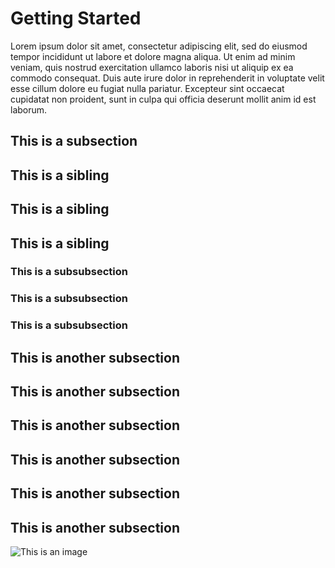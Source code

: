 # Getting Started

Lorem ipsum dolor sit amet, consectetur adipiscing elit, sed do eiusmod tempor incididunt ut labore et dolore magna aliqua. Ut enim ad minim veniam, quis nostrud exercitation ullamco laboris nisi ut aliquip ex ea commodo consequat. Duis aute irure dolor in reprehenderit in voluptate velit esse cillum dolore eu fugiat nulla pariatur. Excepteur sint occaecat cupidatat non proident, sunt in culpa qui officia deserunt mollit anim id est laborum.

## This is a subsection

## This is a sibling

## This is a sibling

## This is a sibling

### This is a subsubsection

### This is a subsubsection

### This is a subsubsection

## This is another subsection
## This is another subsection
## This is another subsection
## This is another subsection
## This is another subsection
## This is another subsection

![This is an image](/images/image.jpg)